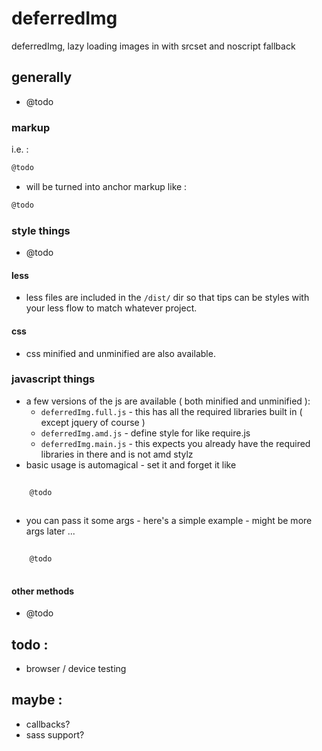 # deferredImg
deferredImg, lazy loading images in with srcset and noscript fallback

## generally
- @todo

### markup
i.e. : 
```html
@todo
```

- will be turned into anchor markup like : 
```html
@todo
```

### style things 
- @todo


#### less 
- less files are included in the `/dist/` dir so that tips can be styles with your less flow to match whatever project.


#### css 
- css minified and unminified are also available.



### javascript things
- a few versions of the js are available ( both minified and unminified ): 
	- `deferredImg.full.js` - this has all the required libraries built in ( except jquery of course )
	- `deferredImg.amd.js` - define style for like require.js
	- `deferredImg.main.js` - this expects you already have the required libraries in there and is not amd stylz
- basic usage is automagical - set it and forget it like 
```javascript
	
	@todo
	
```
- you can pass it some args - here's a simple example - might be more args later ...
```javascript
	
	@todo
	
```

#### other methods

- @todo

## todo : 
- browser / device testing 

## maybe : 
- callbacks?
- sass support?


